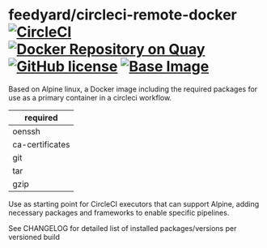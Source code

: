 # feedyard/circleci-remote-docker [![CircleCI](https://circleci.com/gh/feedyard/circleci-remote-docker.svg?style=shield)](https://circleci.com/gh/feedyard/circleci-remote-docker) [![Docker Repository on Quay](https://quay.io/repository/feedyard/circleci-remote-docker/status "Docker Repository on Quay")](https://quay.io/repository/feedyard/circleci-remote-docker) [![GitHub license](https://img.shields.io/badge/license-MIT-blue.svg)](https://raw.githubusercontent.com/feedyard/circleci-remote-docker/master/LICENSE) [![Base Image](https://img.shields.io/badge/FROM-alpine-blue.svg)](https://alpinelinux.org)

Based on Alpine linux, a Docker image including the required packages for use as a primary container in a circleci workflow.

required        |
----------------|
oenssh          |
ca-certificates |
git             |
tar             |
gzip            |

Use as starting point for CircleCI executors that can support Alpine, adding necessary packages and frameworks to enable
specific pipelines.

See CHANGELOG for detailed list of installed packages/versions per versioned build

